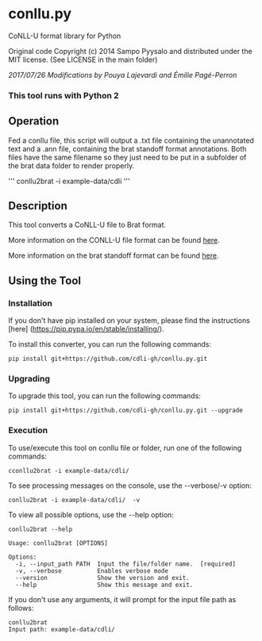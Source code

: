 conllu.py
=========
CoNLL-U format library for Python

Original code Copyright (c) 2014 Sampo Pyysalo and distributed under the MIT license. (See LICENSE in the main folder)

*2017/07/26 Modifications by Pouya Lajevardi and Émilie Pagé-Perron*


### This tool runs with Python 2

## Operation
Fed a conllu file, this script will output a .txt file containing the unannotated text and a .ann file, containing the brat standoff format annotations. Both files have the same filename so they just need to be put in a subfolder of the brat data folder to render properly.

'''
 conllu2brat -i example-data/cdli
'''

## Description
This tool converts a CoNLL-U file to Brat format.

More information on the CONLL-U file format can be found [here](http://universaldependencies.org/format.html).

More information on the brat standoff format can be found [here](http://brat.nlplab.org/standoff.html).

## Using the Tool 

### Installation
If you don't have pip installed on your system, please find the instructions [here] (https://pip.pypa.io/en/stable/installing/).

To install this converter, you can run the following commands:

```
pip install git+https://github.com/cdli-gh/conllu.py.git
```

### Upgrading
To upgrade this tool, you can run the following commands:

```
pip install git+https://github.com/cdli-gh/conllu.py.git --upgrade
```

### Execution
To use/execute this tool on conllu file or folder, run one of the following commands:

```
cconllu2brat -i example-data/cdli/ 
```

To see processing messages on the console, use the --verbose/-v option:
```
conllu2brat -i example-data/cdli/  -v
```

To view all possible options, use the --help option:
```
conllu2brat --help

Usage: conllu2brat [OPTIONS]

Options:
  -i, --input_path PATH  Input the file/folder name.  [required]
  -v, --verbose          Enables verbose mode
  --version              Show the version and exit.
  --help                 Show this message and exit.
```
If you don't use any arguments, it will prompt for the input file path as follows:
```
conllu2brat
Input path: example-data/cdli/
```